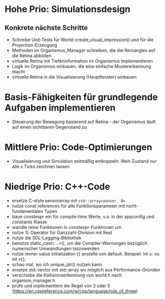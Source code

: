 # Hohe Prio: Simulationsdesign
## Konkrete nächste Schritte
- Schreibe Unit-Tests für World::create_visual_impression() und für die Projection-Erzeugung
- Methoden im Organismus_Manager schreiben, die die Rectangles auf die Retina abbilden
- virtuelle Retina mit Tiefeninformation im Organismus implementieren
- Logik im Organismus einbauen, die eine einfache Mustererkennung macht
- virtuelle Retina in die Visualisierung (Hauptfenster) einbauen

# Basis-Fähigkeiten für grundlegende Aufgaben implementieren
- Steuerung der Bewegung basierend auf Retina - der Organismus läuft auf einen sichtbaren Gegenstand zu

# Mittlere Prio: Code-Optimierungen
- Visualisierung und Simulation zeitmäßig entkoppeln: Welt-Zustand nur alle x Ticks zeichnen lassen

# Niedrige Prio: C++-Code
- ersetze C-style sensorarray mit `std::array<sensor, 8>`
- nutze const references für alle Funktionsparameter mit nicht-fundamentalen Typen
- baue constexpr ein für compile-time Werte, v.a. in der appconfig und constants Klasse
- wandle reine Funktionen in constexpr-Funktionen um
- nutze % Operator für Ganzzahl-Division mit Rest
- nutze die SDL-Logging-Bibliothek
- benutze static_cast<...>(), um die Compiler-Warnungen bezüglich numerischer Umwandlungen loszuwerden
- nutze immer value initialization {} anstelle von default. Beispiel: int x; vs. int x{};
- schau mal, wo ich unique_ptr() nutzen kann
- ersetze std::vector mit std::array wo möglich aus Performance-Gründen
- verschiebe die Kollisionserkennung von world.h nach organism_manager.h
- prüfe und implementiere die Regel von 3 oder 5 (https://en.cppreference.com/w/cpp/language/rule_of_three)



